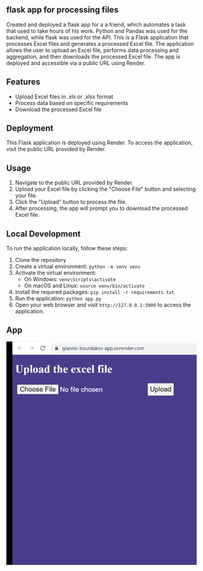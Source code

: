 ## flask app for processing files

Created and deployed a flask app for a a friend, which automates a task that used to take hours of his work.
Python and Pandas was used for the backend, while flask was used for the API.
This is a Flask application that processes Excel files and generates a processed Excel file. The application allows  the user to upload an Excel file, performs data processing and aggregation, and then downloads the processed Excel file. The app is deployed and accessible via a public URL using Render.

## Features

- Upload Excel files in .xls or .xlsx format
- Process data based on specific requirements
- Download the processed Excel file

## Deployment

This Flask application is deployed using Render. To access the application, visit the public URL provided by Render.

## Usage

1. Navigate to the public URL provided by Render.
2. Upload your Excel file by clicking the "Choose File" button and selecting your file.
3. Click the "Upload" button to process the file.
4. After processing, the app will prompt you to download the processed Excel file.

## Local Development

To run the application locally, follow these steps:

1. Clone the repository
2. Create a virtual environment: `python -m venv venv`
3. Activate the virtual environment: 
   - On Windows: `venv\Scripts\activate`
   - On macOS and Linux: `source venv/bin/activate`
4. Install the required packages: `pip install -r requirements.txt`
5. Run the application: `python app.py`
6. Open your web browser and visit `http://127.0.0.1:5000` to access the application.

## App
![](https://github.com/giorgosrigas/flask_excel_processor/blob/main/flask_gif.gif)
